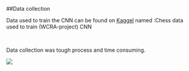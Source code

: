 ##Data collection 


<p>

  Data used to train the CNN can be found on [Kaggel](https://www.kaggle.com/datasets/mohamedmoataz99/wcra-ai?rvi=1) named :Chess data used to train (WCRA-project) CNN
  
</p>

 <br>

 <p>Data collection was tough process and time consuming.</p>

 ![](https://www.googleapis.com/download/storage/v1/b/kaggle-user-content/o/inbox%2F7966647%2Fb31d5195aea01ca0db26688f2ab40c98%2F20240110_034249.gif?generation=1704851736745352&alt=media)
